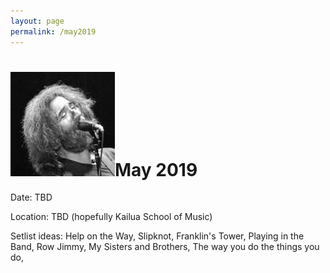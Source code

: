 ```yaml
---
layout: page
permalink: /may2019
---
```

<h1><img class="ui avatar image" src="/images/jerryavatar.jpg">May 2019</h1>

Date: TBD

Location: TBD (hopefully Kailua School of Music)

Setlist ideas:  Help on the Way, Slipknot, Franklin's Tower, Playing in the Band, Row Jimmy, My Sisters and Brothers, The way you do the things you do, 

